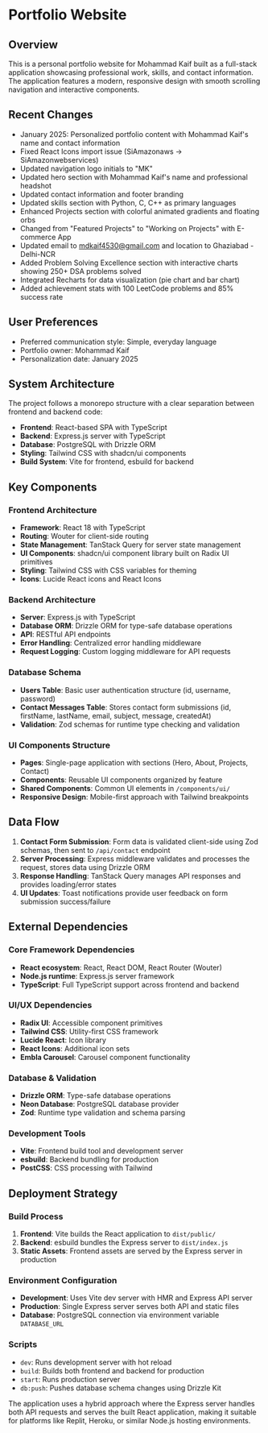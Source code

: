 # Portfolio Website

## Overview

This is a personal portfolio website for Mohammad Kaif built as a full-stack application showcasing professional work, skills, and contact information. The application features a modern, responsive design with smooth scrolling navigation and interactive components.

## Recent Changes

- January 2025: Personalized portfolio content with Mohammad Kaif's name and contact information
- Fixed React Icons import issue (SiAmazonaws -> SiAmazonwebservices)
- Updated navigation logo initials to "MK"
- Updated hero section with Mohammad Kaif's name and professional headshot
- Updated contact information and footer branding
- Updated skills section with Python, C, C++ as primary languages
- Enhanced Projects section with colorful animated gradients and floating orbs
- Changed from "Featured Projects" to "Working on Projects" with E-commerce App
- Updated email to mdkaif4530@gmail.com and location to Ghaziabad - Delhi-NCR
- Added Problem Solving Excellence section with interactive charts showing 250+ DSA problems solved
- Integrated Recharts for data visualization (pie chart and bar chart)
- Added achievement stats with 100 LeetCode problems and 85% success rate

## User Preferences

- Preferred communication style: Simple, everyday language
- Portfolio owner: Mohammad Kaif
- Personalization date: January 2025

## System Architecture

The project follows a monorepo structure with a clear separation between frontend and backend code:

- **Frontend**: React-based SPA with TypeScript
- **Backend**: Express.js server with TypeScript
- **Database**: PostgreSQL with Drizzle ORM
- **Styling**: Tailwind CSS with shadcn/ui components
- **Build System**: Vite for frontend, esbuild for backend

## Key Components

### Frontend Architecture
- **Framework**: React 18 with TypeScript
- **Routing**: Wouter for client-side routing
- **State Management**: TanStack Query for server state management
- **UI Components**: shadcn/ui component library built on Radix UI primitives
- **Styling**: Tailwind CSS with CSS variables for theming
- **Icons**: Lucide React icons and React Icons

### Backend Architecture
- **Server**: Express.js with TypeScript
- **Database ORM**: Drizzle ORM for type-safe database operations
- **API**: RESTful API endpoints
- **Error Handling**: Centralized error handling middleware
- **Request Logging**: Custom logging middleware for API requests

### Database Schema
- **Users Table**: Basic user authentication structure (id, username, password)
- **Contact Messages Table**: Stores contact form submissions (id, firstName, lastName, email, subject, message, createdAt)
- **Validation**: Zod schemas for runtime type checking and validation

### UI Components Structure
- **Pages**: Single-page application with sections (Hero, About, Projects, Contact)
- **Components**: Reusable UI components organized by feature
- **Shared Components**: Common UI elements in `/components/ui/`
- **Responsive Design**: Mobile-first approach with Tailwind breakpoints

## Data Flow

1. **Contact Form Submission**: Form data is validated client-side using Zod schemas, then sent to `/api/contact` endpoint
2. **Server Processing**: Express middleware validates and processes the request, stores data using Drizzle ORM
3. **Response Handling**: TanStack Query manages API responses and provides loading/error states
4. **UI Updates**: Toast notifications provide user feedback on form submission success/failure

## External Dependencies

### Core Framework Dependencies
- **React ecosystem**: React, React DOM, React Router (Wouter)
- **Node.js runtime**: Express.js server framework
- **TypeScript**: Full TypeScript support across frontend and backend

### UI/UX Dependencies
- **Radix UI**: Accessible component primitives
- **Tailwind CSS**: Utility-first CSS framework
- **Lucide React**: Icon library
- **React Icons**: Additional icon sets
- **Embla Carousel**: Carousel component functionality

### Database & Validation
- **Drizzle ORM**: Type-safe database operations
- **Neon Database**: PostgreSQL database provider
- **Zod**: Runtime type validation and schema parsing

### Development Tools
- **Vite**: Frontend build tool and development server
- **esbuild**: Backend bundling for production
- **PostCSS**: CSS processing with Tailwind

## Deployment Strategy

### Build Process
1. **Frontend**: Vite builds the React application to `dist/public/`
2. **Backend**: esbuild bundles the Express server to `dist/index.js`
3. **Static Assets**: Frontend assets are served by the Express server in production

### Environment Configuration
- **Development**: Uses Vite dev server with HMR and Express API server
- **Production**: Single Express server serves both API and static files
- **Database**: PostgreSQL connection via environment variable `DATABASE_URL`

### Scripts
- `dev`: Runs development server with hot reload
- `build`: Builds both frontend and backend for production
- `start`: Runs production server
- `db:push`: Pushes database schema changes using Drizzle Kit

The application uses a hybrid approach where the Express server handles both API requests and serves the built React application, making it suitable for platforms like Replit, Heroku, or similar Node.js hosting environments.